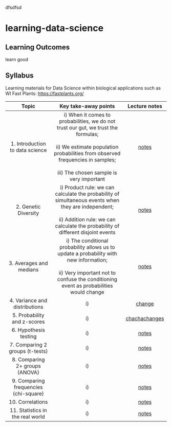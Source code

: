 dfsdfsd
# learning-data-science

## Learning Outcomes
learn good

## Syllabus
Learning materials for Data Science within biological applications such as WI Fast Plants: https://fastplants.org/

| Topic | Key take-away points | Lecture notes |
| :---:   | :---: | :---:       |
| 1. Introduction to data science | i) When it comes to probabilities, we do not trust our gut, we trust the formulas; <br> <br>  ii) We estimate population probabilities from observed frequencies in samples; <br> <br> iii) The chosen sample is very important | [notes](//pages/introduction.md) | 
| 2. Genetic Diversity | i) Product rule: we can calculate the probability of simultaneous events when they are independent; <br> <br> ii) Addition rule: we can calculate the probability of different disjoint events  |  [notes](https://benrushscience.github.io/learning-data-science//pages/genetic-diversity.html) | 
| 3. Averages and medians | i) The conditional probability allows us to update a probability with new information; <br> <br> ii) Very important not to confuse the conditioning event as probabilities would change  |  [notes](https://benrushscience.github.io/learning-data-science//pages/averages-and-median.md) |
| 4. Variance and distributions | i)   |  [change](https://benrushscience.github.io/learning-data-science/pages/variance-and-distributions.md) |
| 5. Probability and z-scores | i)   |  [chachachanges](https://crsl4.github.io/forensic-stat//lecture-notes/3updating-probs.html) |
| 6. Hypothesis testing | i)   |  [notes](https://crsl4.github.io/forensic-stat//lecture-notes/3updating-probs.html) |
| 7. Comparing 2 groups (t-tests) | i)   |  [notes](https://crsl4.github.io/forensic-stat//lecture-notes/3updating-probs.html) |
| 8. Comparing 2+ groups (ANOVA) | i)   |  [notes](https://crsl4.github.io/forensic-stat//lecture-notes/3updating-probs.html) |
| 9. Comparing frequencies (chi-square) | i)   |  [notes](https://crsl4.github.io/forensic-stat//lecture-notes/3updating-probs.html) |
| 10. Correlations | i)   |  [notes](https://crsl4.github.io/forensic-stat//lecture-notes/3updating-probs.html) |
| 11. Statistics in the real world | i)   |  [notes](https://crsl4.github.io/forensic-stat//lecture-notes/3updating-probs.html) |

